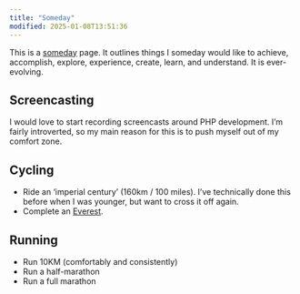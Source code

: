 ```yaml
---
title: "Someday"
modified: 2025-01-08T13:51:36
---
```


This is a [someday](https://someday.page/) page. It outlines things I someday would like to achieve, accomplish, explore, experience, create, learn, and understand. It is ever-evolving.

## Screencasting

I would love to start recording screencasts around PHP development. I’m fairly introverted, so my main reason for this is to push myself out of my comfort zone.

## Cycling

- Ride an ‘imperial century’ (160km / 100 miles). I’ve technically done this before when I was younger, but want to cross it off again.
- Complete an [Everest](https://everesting.com).

## Running

- Run 10KM (comfortably and consistently)
- Run a half-marathon
- Run a full marathon
